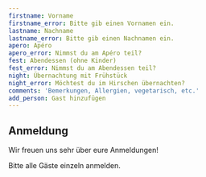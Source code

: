 ```yaml
---
firstname: Vorname
firstname_error: Bitte gib einen Vornamen ein.
lastname: Nachname
lastname_error: Bitte gib einen Nachnamen ein.
apero: Apéro
apero_error: Nimmst du am Apéro teil?
fest: Abendessen (ohne Kinder)
fest_error: Nimmst du am Abendessen teil?
night: Übernachtung mit Frühstück
night_error: Möchtest du im Hirschen übernachten?
comments: 'Bemerkungen, Allergien, vegetarisch, etc.'
add_person: Gast hinzufügen
---
```

## Anmeldung

Wir freuen uns sehr über eure Anmeldungen!

Bitte alle Gäste einzeln anmelden.
